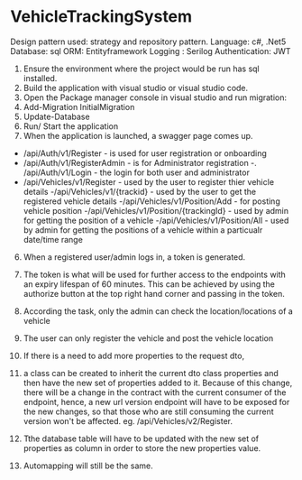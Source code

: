 # VehicleTrackingSystem 

 Design pattern used: strategy and repository pattern.
 Language: c#, .Net5
 Database: sql
 ORM: Entityframework
 Logging : Serilog
 Authentication: JWT
1. Ensure the environment where the project would be run has sql installed.
2. Build the application with visual studio or visual studio code.
3. Open the Package manager console in visual studio and run migration:
  1. Add-Migration InitialMigration
  2. Update-Database
4.  Run/ Start the application
5. When the application is launched, a swagger page comes up.
- /api/Auth/v1/Register - is used for user registration or onboarding
- /api/Auth/v1/RegisterAdmin - is for Administrator registration
-. /api/Auth/v1/Login - the login for both user and administrator
- /api/Vehicles/v1/Register - used by the user to register thier vehicle details
-/api/Vehicles/v1/{trackid} - used by the user to get the registered vehicle details
-/api/Vehicles/v1/Position/Add - for posting vehicle position
-/api/Vehicles/v1/Position/{trackingId} - used by admin for getting the position of a vehicle
-/api/Vehicles/v1/Position/All - used by admin for getting the positions of a vehicle within a particualr date/time range
6. When a registered user/admin logs in, a token is generated.
7. The token is what will be used for further access to the endpoints with an expiry lifespan of 60 minutes. This can be achieved by 
  using the authorize button at the top right hand corner and passing in the token.
  
8. According the task, only the admin can check the location/locations of a vehicle
9. The user can only register the vehicle and post the vehicle location 

10. If there is a need to add more properties to the request dto, 
  1. a class can be created to inherit the current dto class properties and then have the new set of properties added to it.
    Because of this change, there will be a change in the contract with the current consumer of the endpoint, 
    hence, a new url version endpoint will have to be exposed for the new changes,
    so that those who are still consuming the current version won't be affected. eg. /api/Vehicles/v2/Register.
  2. Tthe database table will have to be updated with the new set of properties as column in order to store the new properties value.
  3. Automapping will still be the same. 
  
  
